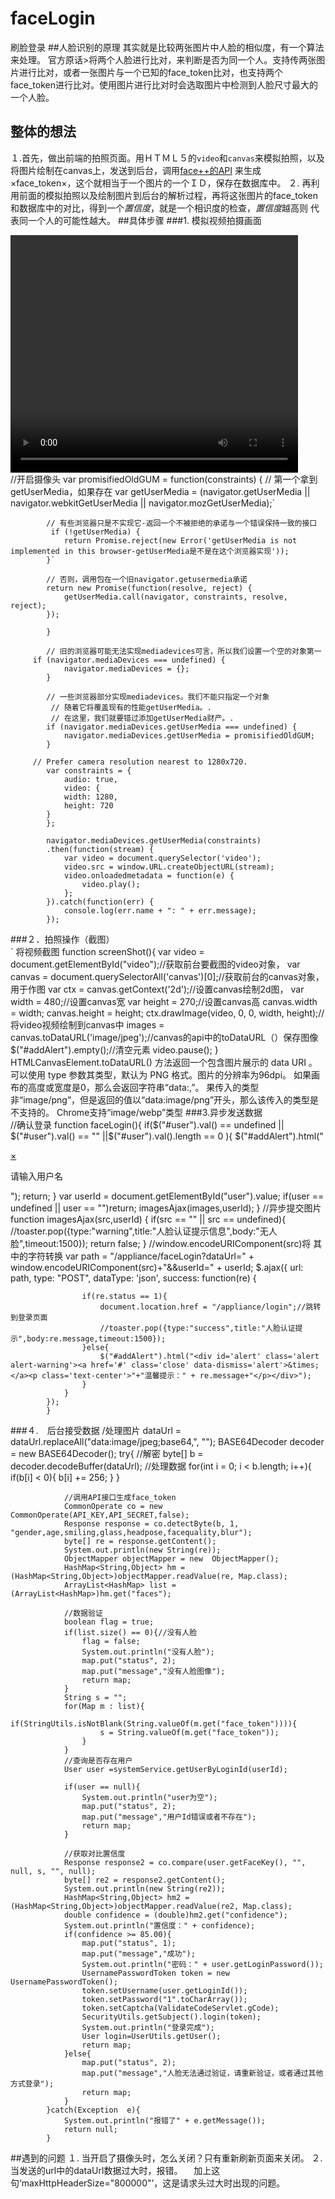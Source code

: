 # faceLogin
刷脸登录
##人脸识别的原理
  其实就是比较两张图片中人脸的相似度，有一个算法来处理。
  官方原话>将两个人脸进行比对，来判断是否为同一个人。支持传两张图片进行比对，或者一张图片与一个已知的face_token比对，也支持两个face_token进行比对。使用图片进行比对时会选取图片中检测到人脸尺寸最大的一个人脸。
## 整体的想法
 １.首先，做出前端的拍照页面。用ＨＴＭＬ５的`video`和`canvas`来模拟拍照，以及将图片绘制在canvas上，发送到后台，调用[face++的API](https://www.faceplusplus.com.cn/)
 来生成×face_token×，这个就相当于一个图片的一个ＩＤ，保存在数据库中。
 ２.  再利用前面的模拟拍照以及绘制图片到后台的解析过程，再将这张图片的face_token和数据库中的对比，得到一个*置信度*，就是一个相识度的检查，*置信度*越高则
 代表同一个人的可能性越大。
##具体步骤
###1. 模拟视频拍摄画面<br>
          <div class="video">
          <video id="video" width="460" height="380" autoplay></video>
          </div>
              //开启摄像头
              var promisifiedOldGUM = function(constraints) {
            // 第一个拿到getUserMedia，如果存在
            var getUserMedia = (navigator.getUserMedia || navigator.webkitGetUserMedia || navigator.mozGetUserMedia);`

            // 有些浏览器只是不实现它-返回一个不被拒绝的承诺与一个错误保持一致的接口
             if (!getUserMedia) {
                return Promise.reject(new Error('getUserMedia is not implemented in this browser-getUserMedia是不是在这个浏览器实现'));
            }`

            // 否则，调用包在一个旧navigator.getusermedia承诺
            return new Promise(function(resolve, reject) {
                getUserMedia.call(navigator, constraints, resolve, reject);
            });

            }

            // 旧的浏览器可能无法实现mediadevices可言，所以我们设置一个空的对象第一
         if (navigator.mediaDevices === undefined) {
                navigator.mediaDevices = {};
            }

            // 一些浏览器部分实现mediadevices。我们不能只指定一个对象
             // 随着它将覆盖现有的性能getUserMedia。.
             // 在这里，我们就要错过添加getUserMedia财产。.     
            if (navigator.mediaDevices.getUserMedia === undefined) {
                navigator.mediaDevices.getUserMedia = promisifiedOldGUM;
            }

         // Prefer camera resolution nearest to 1280x720.
            var constraints = {
                audio: true,
                video: {
                width: 1280,
                height: 720
            }
            };

            navigator.mediaDevices.getUserMedia(constraints)
            .then(function(stream) {
                var video = document.querySelector('video');
                video.src = window.URL.createObjectURL(stream);
                video.onloadedmetadata = function(e) {
                    video.play();
                };
            }).catch(function(err) {
                console.log(err.name + ": " + err.message);
            });
###２．拍照操作（截图）<br>
       `<canvas style="display:none"></canvas>
          将视频截图
         function screenShot(){
            var video = document.getElementById("video");//获取前台要截图的video对象，
            var canvas = document.querySelectorAll('canvas')[0];//获取前台的canvas对象，用于作图
            var ctx = canvas.getContext('2d');//设置canvas绘制2d图，
        	var width = 480;//设置canvas宽
        	var height = 270;//设置canvas高
        	canvas.width = width;
        	canvas.height = height;
        	ctx.drawImage(video, 0, 0, width, height);//将video视频绘制到canvas中
        	images = canvas.toDataURL('image/jpeg');//canvas的api中的toDataURL（）保存图像
        	 $("#addAlert").empty();//清空元素
        	video.pause();
           }
            HTMLCanvasElement.toDataURL() 方法返回一个包含图片展示的 data URI 。可以使用 type 参数其类型，默认为 PNG 格式。图片的分辨率为96dpi。
            如果画布的高度或宽度是0，那么会返回字符串“data:,”。
            果传入的类型非“image/png”，但是返回的值以“data:image/png”开头，那么该传入的类型是不支持的。
             Chrome支持“image/webp”类型
###3.异步发送数据<br>
              //确认登录
            function faceLogin(){
        	if($("#user").val() == undefined || $("#user").val() == "" ||$("#user").val().length == 0 ){
        		$("#addAlert").html("<div id='alert' class='alert alert-warning'><a href='#' class='close' data-dismiss='alert'>&times;</a><p class='text-center'>请输入用户名</p></div>");
        		return;
        	}
        	var userId = document.getElementById("user").value;
        	if(user == undefined || user == "")return;
        	imagesAjax(images,userId);
             }
             //异步提交图片
            function imagesAjax(src,userId) {
			   if(src == "" || src == undefined){
				//toaster.pop({type:"warning",title:"人脸认证提示信息",body:"无人脸",timeout:1500});
				return false;
		   	}
        //window.encodeURIComponent(src)将
        其中的字符转换
        var path = "/appliance/faceLogin?dataUrl=" + window.encodeURIComponent(src)+"&&userId=" + userId;
			$.ajax({
				url: path,
				type: "POST",
				dataType: 'json',
				success: function(re) {
					
					if(re.status == 1){
						document.location.href = "/appliance/login";//跳转到登录页面
						//toaster.pop({type:"success",title:"人脸认证提示",body:re.message,timeout:1500});
					}else{
						$("#addAlert").html("<div id='alert' class='alert alert-warning'><a href='#' class='close' data-dismiss='alert'>&times;</a><p class='text-center'>"+"温馨提示：" + re.message+"</p></div>");
					}
				} 
			});
		    }
###４.　后台接受数据
      /处理图片
			dataUrl = dataUrl.replaceAll("data:image/jpeg;base64,", "");
			BASE64Decoder decoder = new BASE64Decoder();
			try{
				//解密
				byte[] b = decoder.decodeBuffer(dataUrl);
				//处理数据
				for(int i = 0; i < b.length; i++){
					if(b[i] < 0){
						b[i] += 256;
					}
				}
				
				//调用API接口生成face_token
				CommonOperate co = new CommonOperate(API_KEY,API_SECRET,false);
				Response response = co.detectByte(b, 1, "gender,age,smiling,glass,headpose,facequality,blur");
				byte[] re = response.getContent();
				System.out.println(new String(re));
				ObjectMapper objectMapper = new  ObjectMapper();
				HashMap<String,Object> hm = (HashMap<String,Object>)objectMapper.readValue(re, Map.class);  
				ArrayList<HashMap> list = (ArrayList<HashMap>)hm.get("faces");
				
				//数据验证
				boolean flag = true;
				if(list.size() == 0){//没有人脸
					flag = false;
					System.out.println("没有人脸");
					map.put("status", 2);
					map.put("message","没有人脸图像");
					return map;
				}
				String s = "";
				for(Map m : list){
					if(StringUtils.isNotBlank(String.valueOf(m.get("face_token")))){
						s = String.valueOf(m.get("face_token"));
					}
				}
				//查询是否存在用户
				User user =systemService.getUserByLoginId(userId);
			
				if(user == null){
					System.out.println("user为空");
					map.put("status", 2);
					map.put("message","用户Id错误或者不存在");
					return map;
				}
				
				//获取对比置信度
				Response response2 = co.compare(user.getFaceKey(), "", null, s, "", null);
				byte[] re2 = response2.getContent();
				System.out.println(new String(re2));
				HashMap<String,Object> hm2 = (HashMap<String,Object>)objectMapper.readValue(re2, Map.class);  
				double confidence = (double)hm2.get("confidence");
				System.out.println("置信度：" + confidence);
				if(confidence >= 85.00){
					map.put("status", 1);
					map.put("message","成功");
					System.out.println("密码：" + user.getLoginPassword());
					UsernamePasswordToken token = new UsernamePasswordToken();
					token.setUsername(user.getLoginId());
					token.setPassword("1".toCharArray());
					token.setCaptcha(ValidateCodeServlet.gCode);
					SecurityUtils.getSubject().login(token);
					System.out.println("登录完成");
					User login=UserUtils.getUser();
					return map;
				}else{
					map.put("status", 2);
					map.put("message","人脸无法通过验证，请重新验证，或者通过其他方式登录");
					return map;
				}
			}catch(Exception  e){
				System.out.println("报错了" + e.getMessage());
				return null;
			}			
##遇到的问题
    １. 当开启了摄像头时，怎么关闭？只有重新刷新页面来关闭。
    ２. 当发送的url中的dataUrl数据过大时，报错。
      　加上这句‘maxHttpHeaderSize="800000"’，这是请求头过大时出现的问题。
